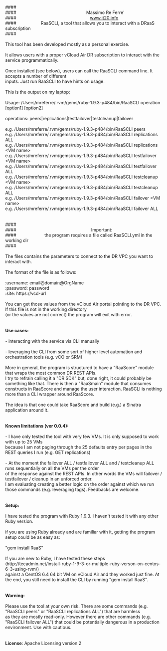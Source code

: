 <html>

<head>
<meta http-equiv="Content-Language" content="en-us">
<meta http-equiv="Content-Type" content="text/html; charset=windows-1252">
</head>

<body>

<p>
####<br>
####&nbsp;&nbsp;&nbsp;&nbsp;&nbsp;&nbsp;&nbsp;&nbsp;&nbsp;&nbsp;&nbsp;&nbsp;&nbsp;&nbsp;&nbsp;&nbsp;&nbsp;&nbsp;&nbsp;&nbsp;&nbsp;&nbsp;&nbsp;&nbsp;&nbsp;&nbsp;&nbsp;&nbsp;&nbsp;&nbsp;&nbsp;&nbsp;&nbsp;&nbsp;&nbsp;&nbsp;&nbsp;&nbsp;&nbsp;&nbsp;&nbsp;&nbsp;&nbsp;&nbsp;&nbsp;&nbsp;&nbsp;&nbsp;&nbsp;&nbsp;&nbsp;&nbsp;&nbsp;&nbsp;&nbsp;&nbsp; 
Massimo Re Ferre' <br>
####&nbsp;&nbsp;&nbsp;&nbsp;&nbsp;&nbsp;&nbsp;&nbsp;&nbsp;&nbsp;&nbsp;&nbsp;&nbsp;&nbsp;&nbsp;&nbsp;&nbsp;&nbsp;&nbsp;&nbsp;&nbsp;&nbsp;&nbsp;&nbsp;&nbsp;&nbsp;&nbsp;&nbsp;&nbsp;&nbsp;&nbsp;&nbsp;&nbsp;&nbsp;&nbsp;&nbsp;&nbsp;&nbsp;&nbsp;&nbsp;&nbsp;&nbsp;&nbsp;&nbsp;&nbsp;&nbsp;&nbsp;&nbsp;&nbsp;&nbsp;&nbsp;&nbsp;&nbsp;&nbsp;&nbsp;&nbsp;&nbsp;&nbsp;&nbsp;
<a href="http://www.it20.info">www.it20.info</a>&nbsp;&nbsp;&nbsp; <br>
####&nbsp;&nbsp;&nbsp;&nbsp;&nbsp;&nbsp;&nbsp;&nbsp;&nbsp;&nbsp;&nbsp;&nbsp;&nbsp;&nbsp;&nbsp;&nbsp;&nbsp;&nbsp;&nbsp; 
RaaSCLI, a tool that allows you to interact with a DRaaS subscription&nbsp; <br>
####<br>
<br>
This tool has been developed mostly as a personal exercise. <br>
<br>
It allows users with a proper vCloud Air DR subscription to interact with the 
service programmatically. <br>
<br>
Once installed (see below), users can call the RaaSCLI command line. It accepts 
a number of different <br>
inputs. Just run RaaSCLI to have hints on usage.<br>
<br>
This is the output on my laptop:<br>
<br>
Usage: /Users/mreferre/.rvm/gems/ruby-1.9.3-p484/bin/RaaSCLI operation [option1] 
[option2]<br>
<br>
operations: peers|replications|testfailover|testcleanup|failover<br>
<br>
e.g. /Users/mreferre/.rvm/gems/ruby-1.9.3-p484/bin/RaaSCLI peers<br>
e.g. /Users/mreferre/.rvm/gems/ruby-1.9.3-p484/bin/RaaSCLI replications ALL<br>
e.g. /Users/mreferre/.rvm/gems/ruby-1.9.3-p484/bin/RaaSCLI replications &lt;VM 
name&gt;<br>
e.g. /Users/mreferre/.rvm/gems/ruby-1.9.3-p484/bin/RaaSCLI testfailover &lt;VM 
name&gt;<br>
e.g. /Users/mreferre/.rvm/gems/ruby-1.9.3-p484/bin/RaaSCLI testfailover ALL<br>
e.g. /Users/mreferre/.rvm/gems/ruby-1.9.3-p484/bin/RaaSCLI testcleanup &lt;VM name&gt;<br>
e.g. /Users/mreferre/.rvm/gems/ruby-1.9.3-p484/bin/RaaSCLI testcleanup ALL<br>
e.g. /Users/mreferre/.rvm/gems/ruby-1.9.3-p484/bin/RaaSCLI failover &lt;VM name&gt;<br>
e.g. /Users/mreferre/.rvm/gems/ruby-1.9.3-p484/bin/RaaSCLI failover ALL<br>
<br>
<br>
####<br>
####&nbsp;&nbsp;&nbsp;&nbsp;&nbsp;&nbsp;&nbsp;&nbsp;&nbsp;&nbsp;&nbsp;&nbsp;&nbsp;&nbsp;&nbsp;&nbsp;&nbsp;&nbsp;&nbsp;&nbsp;&nbsp;&nbsp;&nbsp;&nbsp;&nbsp;&nbsp;&nbsp;&nbsp;&nbsp;&nbsp;&nbsp;&nbsp;&nbsp;&nbsp;&nbsp;&nbsp;&nbsp;&nbsp;&nbsp;&nbsp;&nbsp;&nbsp;&nbsp;&nbsp;&nbsp;&nbsp;&nbsp;&nbsp;&nbsp;&nbsp;&nbsp;&nbsp;&nbsp;&nbsp;&nbsp;&nbsp;&nbsp;&nbsp;&nbsp;&nbsp; 
Important:&nbsp;&nbsp; <br>
####&nbsp;&nbsp;&nbsp;&nbsp;&nbsp;&nbsp;&nbsp;&nbsp;&nbsp;&nbsp;&nbsp;&nbsp;&nbsp;&nbsp;&nbsp;&nbsp;&nbsp;&nbsp;&nbsp;&nbsp;&nbsp;&nbsp; 
the program requires a file called RaaSCLI.yml in the working dir <br>
####
<br>
<br>
The files contains the parameters to connect to the DR VPC you want to interact 
with. <br>
<br>
The format of the file is as follows: <br>
<br>
:username: email@domain@OrgName<br>
:password: password<br>
:site: https://vcd-url<br>
<br>
You can get those values from the vCloud Air portal pointing to the DR VPC. If 
this file is not in the working directory<br>
(or the values are not correct) the program will exit with error. <br>
<br>
<br>
<b>Use cases: </b><br>
<br>
- interacting with the service via CLI manually<br>
<br>
- leveraging the CLI from some sort of higher level automation and orchestration 
tools (e.g. vCO or SRM)<br>
<br>
More in general, the program is structured to have a &quot;RaaScore&quot; module that 
wraps the most common DR REST APIs. <br>
I try to refrain calling it a &quot;DR SDK&quot; but, done right, it could probably be 
something like that. There is then a &quot;RaaSmain&quot; module that consumes<br>
constructs in RaaScore and manage the user interaction. RaaSCLI is nothing more 
than a CLI wrapper around RaaScore.<br>
<br>
The idea is that one could take RaaScore and build (e.g.) a Sinatra application 
around it. <br>
<br>
<br>
<b>Known limitations (ver 0.0.4):</b><br>
<br>
- I have only tested the tool with very few VMs. It is only supposed to work 
with up to 25 VMs <br>
because I am not paging through the 25 defaults entry per pages in the REST 
queries I run (e.g. GET replications)<br>
<br>
- At the moment the failover ALL / testfailover ALL and / testcleanup ALL runs 
sequentially on all the VMs per the order <br>
of the response against the REST APIs. In other words the VMs will failover / 
testfailover / cleanup in an unforced order.<br>
I am evaluating creating a better logic on the order against which we run those 
commands (e.g. leveraging tags). Feedbacks are welcome.<br>
<br>
<br>
<b>Setup:</b><br>
<br>
I have tested the program with Ruby 1.9.3. I haven't tested it with any other 
Ruby version. <br>
<br>
if you are using Ruby already and are familiar with it, getting the program 
setup could be as easy as: <br>
<br>
&quot;gem install RaaS&quot; <br>
<br>
If you are new to Ruby, I have tested these steps (http://tecadmin.net/install-ruby-1-9-3-or-multiple-ruby-verson-on-centos-6-3-using-rvm/)
<br>
against a CentOS 6.4 64 bit VM on vCloud Air and they worked just fine. At the 
end, you still need to install the CLI by running &quot;gem install RaaS&quot;.<br>
<br>
<br>
<b>Warning: </b><br>
<br>
Please use the tool at your own risk. There are some commands (e.g. &quot;RaaSCLI 
peers&quot; or &quot;RaaSCLI replications ALL&quot;) that are harmless <br>
as they are mostly read-only. However there are other commands (e.g. &quot;RaaSCLI 
failover ALL&quot;) that could be potentially dangerous in a production <br>
environment. Use with cautious. <br>
<br>
<br>
<b>License</b>: Apache Licensing version 2</p>

</body>

</html>
